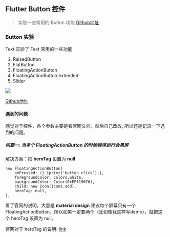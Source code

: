 ## Flutter Button 控件
> 实验一些常用的 Button 功能 [Github地址](https://github.com/draftbk/flutter_road)

### Button 实验

Text 实验了 Text 常用的一些功能

1. RaisedButton
2. FlatButton
3. FloatingActionButton
4. FloatingActionButton.extended
5. Slider


![](https://github.com/draftbk/Blog_Resource/blob/master/Flutter/picture/flutter_load_text.jpeg)

[Github地址](https://github.com/draftbk/flutter_road/tree/master/flutter_road_widgets)

#### 遇到的问题

感觉对于控件，各个参数主要是看官网文档，然后自己改改, 所以还是记录一下遇到的问题。

##### 问题一: 当多个 FloatingActionButton 的时候程序运行会黑屏

解决方案：把 **heroTag** 设置为 **null**

```
new FloatingActionButton(
    onPressed: () {print('button click');},
    foregroundColor: Colors.white,
    backgroundColor: Color(0xFFf19670),
    child: new Icon(Icons.add),
    heroTag: null,
),
```
看了官网的说明，大意是 **material design** 建议每个屏幕只有一个 FloatingActionButton，所以如果一定要两个（比如像我这样写demo），就把这个 heroTag 设置为 null。

官网对于 heroTag 的说明: [link](https://docs.flutter.io/flutter/material/FloatingActionButton/heroTag.html)














